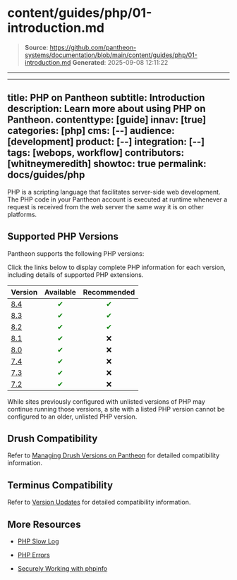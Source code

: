 # content/guides/php/01-introduction.md

> **Source**: https://github.com/pantheon-systems/documentation/blob/main/content/guides/php/01-introduction.md
> **Generated**: 2025-09-08 12:11:22

---

---
title: PHP on Pantheon
subtitle: Introduction
description: Learn more about using PHP on Pantheon.
contenttype: [guide]
innav: [true]
categories: [php]
cms: [--]
audience: [development]
product: [--]
integration: [--]
tags: [webops, workflow]
contributors: [whitneymeredith]
showtoc: true
permalink: docs/guides/php
---

PHP is a scripting language that facilitates server-side web development. The PHP code in your Pantheon account is executed at runtime whenever a request is received from the web server the same way it is on other platforms.

## Supported PHP Versions

Pantheon supports the following PHP versions:

Click the links below to display complete PHP information for each version, including details of supported PHP extensions.

| Version                                          | Available   | Recommended |
| ------------------------------------------------ | :---------: | :---------: |
| [8.4](https://v84-php-info.pantheonsite.io/)   | <span style="color:green">✔</span> <Popover title="Note" content="Setting PHP version to 8.4 will automatically upgrade your site to the new <a href='/php-runtime-generation-2'>PHP Runtime Generation 2</a>."/> | <span style="color:green">✔</span>     |
| [8.3](https://v83-php-info.pantheonsite.io/)   | <span style="color:green">✔</span>         | <span style="color:green">✔</span>           |
| [8.2](https://v82-php-info.pantheonsite.io/)   | <span style="color:green">✔</span>         | <span style="color:green">✔</span>           |
| [8.1](https://v81-php-info.pantheonsite.io/)   | <span style="color:green">✔</span>         | ❌           |
| [8.0](https://v80-php-info.pantheonsite.io/) | <span style="color:green">✔</span>         | ❌          |
| [7.4](https://v74-php-info.pantheonsite.io/)     | <span style="color:green">✔</span>         | ❌          |
| [7.3](https://v73-php-info.pantheonsite.io/)     | <span style="color:green">✔</span>         | ❌           |
| [7.2](https://v72-php-info.pantheonsite.io/)     | <span style="color:green">✔</span>         | ❌           |

While sites previously configured with unlisted versions of PHP may continue running those versions, a site with a listed PHP version cannot be configured to an older, unlisted PHP version.

## Drush Compatibility

Refer to [Managing Drush Versions on Pantheon](/guides/drush/drush-versions) for detailed compatibility information.

## Terminus Compatibility

Refer to [Version Updates](/terminus/updates#php-version-compatibility-matrix) for detailed compatibility information.

## More Resources

- [PHP Slow Log](/guides/php/php-slow-log)

- [PHP Errors](/guides/php/php-errors)

- [Securely Working with phpinfo](/guides/secure-development/phpinfo)
